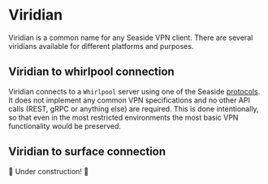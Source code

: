 # Viridian

Viridian is a common name for any Seaside VPN client.
There are several viridians available for different platforms and purposes.

## Viridian to whirlpool connection

Viridian connects to a `Whirlpool` server using one of the Seaside [protocols](./algae/typhoon/README.md).
It does not implement any common VPN specifications and no other API calls (REST, gRPC or anything else) are required.
This is done intentionally, so that even in the most restricted environments the most basic VPN functionality would be preserved.

## Viridian to surface connection

🚧 Under construction! 🚧
